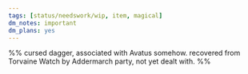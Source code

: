 ```yaml
---
tags: [status/needswork/wip, item, magical]
dm_notes: important
dm_plans: yes
---
```


%%
cursed dagger, associated with Avatus somehow. recovered from Torvaine Watch by Addermarch party, not yet dealt with. 
%%